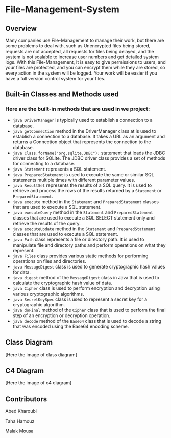 # File-Management-System

## Overview
Many companies use File-Management to manage their work, but there are some problems to deal with, such as Unencrypted files being stored, requests are not accepted, all requests for files being delayed, and the system is not scalable to increase user numbers and get detailed system logs.
With this File-Management, It is easy to give permissions to users, and your files are protected, and you can encrypt them while they are stored, so every action in the system will be logged. Your work will be easier if you have a full version control system for your files.


## Built-in Classes and Methods used
### Here are the built-in methods that are used in we project:
- ```java DriverManager``` is typically used to establish a connection to a database.
- ```java getConnection``` method in the DriverManager class at is used to establish a connection to a database. It takes a URL as an argument and returns a Connection object that represents the connection to the database.
- ```java Class.forName("org.sqlite.JDBC");``` statement that loads the JDBC driver class for SQLite. The JDBC driver class provides a set of methods for connecting to a database. 
- ```java Statement``` represents a SQL statement.
- ```java PreparedStatement``` is used to execute the same or similar SQL statements multiple times with different parameter values.
- ```java ResultSet``` represents the results of a SQL query. It is used to retrieve and process the rows of the results returned by a `Statement` or `PreparedStatement`.
- ```java execute``` method in the `Statement` and `PreparedStatement` classes that are used to execute a SQL statement.
- ```java executeQuery``` method in the `Statement` and `PreparedStatement` classes that are used to execute a SQL SELECT statement only and retrieve the results of the query.
- ```java executeUpdate``` method in the `Statement` and `PreparedStatement` classes that are used to execute a SQL statement.
- ```java Path``` class represents a file or directory path. It is used to manipulate file and directory paths and perform operations on what they represent.
- ```java Files``` class provides various static methods for performing operations on files and directories.
- ```java MessageDigest``` class is used to generate cryptographic hash values for data.
- ```java digest``` method of the `MessageDigest` class in Java that is used to calculate the cryptographic hash value of data.
- ```java Cipher``` class is used to perform encryption and decryption using various cryptographic algorithms.
- ```java SecretKeySpec``` class is used to represent a secret key for a cryptographic algorithm. 
- ```java doFinal``` method of the `Cipher` class that is used to perform the final step of an encryption or decryption operation.
- ```java decode``` method of the `Base64` class that is used to decode a string that was encoded using the Base64 encoding scheme.

## Class Diagram
[Here the image of class diagram]

## C4 Diagram
[Here the image of c4 diagram]

## Contributors
Abed Kharoubi

Taha Hamouz

Malak Mousa

